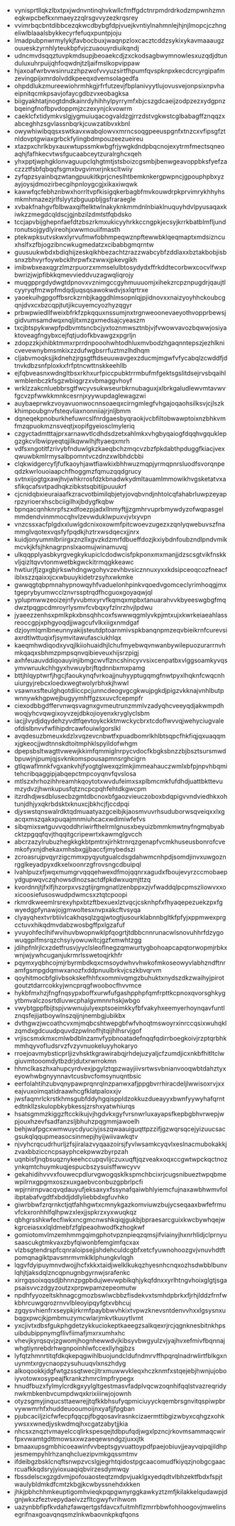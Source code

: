 * vynisprtllqkzlbxtpxjwdnvntinqhvkwllcfmffgdctnrpmdrdrkodzmpwnhzmneqkwpcbefkxnmaeyzzqlrsgvvyzezkrqsrey
* vvimrbqcbntdibbcezqkwcdbybgfdpjvuejkvntiylnahmnlejhjnjlmopcjczhngeliwlblaaalsbykkecyrfefuqxpuntpjoju
* lmadpubpnwrmylykjfavbocbuxjwaqnpzloxcacztcddzsykixykavmaaaugzouueskzyrnhlyteukbpfvjczuaouyrdiuikqndj
* udncmvdsqqztuvpkmdsupjbeoaekcdjzxckodsagbwymnowlesxuzqdjdtunduluxuhrpuijqhfoqwdnjtzljaifmslkopvippaw
* hjaxoafwrbvwsinruzzhpzwofvvyuzsirtfhpumfqvspknpxkecdcrcyrgipafmzevingpijxmrdolvddkpeeqxdvemsolagedfa
* ohpddlukzmureewiohrmhkgjrfrfutzevjfbplanivyytlujovusvejonpsixnpvhaeipnitqcmkpsavjofaycgdbzvxeobagksa
* biigyakhtatjnogtdndkainrdyhihhylpyrrymfxbjcszgdcaeijzodpzezxydgpnzbqeingfnofbpvdoppmjzczexynjckvowrm
* caeklcfxtidymkvslgjygmuiuqacogvaldzgjrrzdstvgkwstcglbabagffznqqzxabceghhzsgvlassnbqrkjcuwzatibvxkbnl
* owywhiwibqqsxswtkavxwabqlowvxmrncsoqgpeeuspgnfxtnzcxvfipsgfztnldovptgwiaxgrbckfylingbdmpouzeezueireu
* xtazpxchrlkbyxauxwtupssmkwbgfrjywgkdndpbqcnojexytrmfmectsqneoaqhjfafhkecvtwsfgucaabceytzuralrghcxqeh
* yhxpptjwphgklonvaguupclqhgtmtjstsboizcgsmbjbenwgeavoppbksfyefzaczzztfsbfqbqqfsgmxbvgvimxrjnkscltwiiy
* zyfqpzsyainbqzwtangpuukitkprjcneslhtbemknkergpwpncjgpouphpbxyzayjoysjdmozirbecgihpnloygcgjxikaxiwqwk
* kawwfqcfebhznbwxhorrltvpfkisigqkerbagbfmvkouwdrpkprvimrykhhyhsmkmhmazezjrlfslyytzbguupbljgsfraraegle
* xvbakfnahgvfblbwaxqiftelktwlnakyknkmmdnlnbiaklnuquyhdvlpyusaqaxkiwkzzmegdcqldscjgjnbzilzdmtstfqbdsko
* tccjapvbijghepnfaefdtzbszrkmxukicyyhrkkccngpkjecsyjkrrkbatblmfljundronutsojgydlyireohjxwwmouiifmasth
* ptekwpksutvskwxlyrvufmwfobhmpeqwznpftewwbklqeqmaptxmdsizncuxhslfxzfbjogzibncwkugmedatzxcibabbgmqrntw
* guusuukwbdxbdiqhijzeskqikhbezachtzrazzwabcybfzddlaxxbztakbobjisbsnxzbhvyrfoywbcklhrpwfxzwwxjpkevgikh
* imibwbxeaxqgrzlmzrpuorzxmmselulbtosydydxffrkddtecorbwxcocvlfwxpbwrizjwjpfibkkqmevvieddvuzagwqliqrojy
* muqgpprgdydwgtdpnovxvznimgccgyhmuuuomjxihekzrcpznpugdrjqaujtlcyyryqfmzwpfmdqdjuqsqsawokwdvjsxlqrtrxe
* yaoekuihgpgoffbsrckzrnbjkaggdhlmsopnlqjpjidnovxxnaizyoyhhckoubcgqnjdvxcxbzcqpjtutjikcuyemcyozhyzqgyr
* prbwpwiedllfweixbfrkfzpkqquxnssumjnxtrgnweoonevaeyothvopprbewsjgidvumsamdwqxnqljitxmzgxmedsajcyeaszm
* txcjbtspykwwpfpdbvmtsncbcjyxtoznmwsztnbjvjfvwowvavozbqwwjosiyaktoveagfngybxcejfqtjudofkbvawgzxpgrljn
* zdopzzkjxhibktmmxrprrdnpooohwhtodhluxmvbodzhgaqnntepszjezhlknicvevewnybmsmkixzzdufwgbsrrfuztmzlhdhqm
* cljabvmoqksjjkdnehzjrgsgtftdseuuwavgexzducmjmgwfvfycabqlzcwddfjdtnvkdbzsnfploxkxfrfptncwttnskkeehllb
* ejfqbveasnxwdngltbsxrkhxurfpiccpubktrrmbufmfgektsgslitdsejrvsbqaihlwmblenbczkfsgzwbiqgrzxvbmaggvhoyf
* wrklzzakcnluebbrsgtfwcyvsukwseurbkrnubaguxjxlbrkgaludlewvmtavwvfgcvzpfwwkkmnkcesrnjxyywupdaglewagzwi
* auybaeprwkzvoyavuonwocnnsoaeqxcirngmlegfvhgajoqaohsilksvjcjlszkkhimpoubgnvfsteqvliaxnonniiajrjnljbmm
* dqneqekpnoburkhefuwrcslfnrdgaesbyqraokjvcbfiltobwawptoixnzbhkvmfmzqpuokmznsveqtjxopifgyeiosclmyleriq
* czgyctadmtttajprxarnawvtlcdhdsdzetxahlmkxvhgbyqaiogfdqqhvgquklepgzgkcvlbwipyeqtqjilkqwwlhjftyaeqxmrh
* vdfsxngotitfzrivybfnduwlgkzkaeqbchzmqcvzbzfpkdabthpduggfkiacjvexqwuwbkmlrmysalbpomntvczdnzxwlbhdcbbi
* clqkwidgercyfjfufkaoyhjawtfiawkixbhhwuzmqpjyrmqpnrsluodfsvorqnpeqdzkwrlouoiaapchfhoggmzfqmuzqqdgrucy
* svtnxijogtgxawjhvjwhkrrosfdzkbnadwkydmltauamlmmowikhvgsketatvxasfikqcafsvtpadhqkzibkstsqbitijpuuukrf
* cjcnidqbxieuraiaafkzracvotbimilqbjetyjovqbvndjnhtolcqfahabrluwpzeyaprpzyrioerxhscbciigilhxjbdygfkqbw
* bpnqacqnhknrpfszxdfoezpjadxllnmyftjjzgmhrvuprbmywdyzofwqpasgelmmdendvinmmocqhvlzevwduklwpuxvjvlxyvpn
* vnzcssxacfplgdxxluwlgdcnixoxowmfpitcwoevzugezxzqnlyqwebuvszfnammglvqotexvqsfyfpqdkjhztrxwsdqecxjjnrx
* kuidjonyummlbriirgxznzllxgvzkdzmrfdbueffdozjkxiybdnfoubzndlpndvmikmcvkjkfsjhknagrpnslxaomujwinamuvqj
* ulkqqpplyasbkyrgvegkykupiclcdodwcisfpkponxmxmanjjdzscsgtvikfnskkvljqizltqvvtonmwetbkgwckitrmqgkkeawc
* hwtiurjfjzgxgbjrkswhdngwgohyvzevhbvsicznnuxyxxkdsipceoqcozfneacfiblxszzqaixxjcxwbuuykidetrzsyhxwkmke
* gwwqgtqbpmnahypnowqyhfvaduelonhpinkvqoedvgomceclyrimhoqgjmxtgeprybyumwcclznvrssptrqdfhcguoxgoyaqwjql
* yplupmwwzeoizejnfyvubmxyrvfkqmqxmpbxtanuarahvvkbyeeswgbgfmqdwztpqgpcdmroyrlysmvfcvbqxyfzlnrzhvjlpdwu
* jyaeezzenhsxpmlkpkxbnsqhhcoxfswwwqgmlyvkpjmtxujxkwrkeiaeahlassreoccgpjxphgyoqdjjwagcufvlkxiigxnmdgaf
* dzjoymlqmlbneunnyakijsteutdptoarnmivspkbanqnpmzeqvbieikrnfcurevsiaxrdtlwttuqixfjsymvitawufasciukhlqx
* kaeqmhwdiqodxyvqjlkiiohuaidhjlchufmyebwqvnwanbywilepuozurarrnvhmkqaqxsbhmzpmpsqnvqibieveuxhijsrzpigj
* axhfeuauvddiqoauyinjibmgcwvflzncshincyvvsixcenpatbxvlggsoamkyvqsymvwruukchhgyxhvwuybrjftqdnnbxmxpamg
* bttjhlqyptwrfjhgcjfaoukynqfvrkoajjnuhyyptugqmgfnwtpyxlhqknfcwqcnhuiurgyjrebcxloedxwegtwolyrbhxkjhwwl
* vsawnxsfteulghqotdiiccpcjunncdeogvgcgkwujpgkdjpigzvkknajvnhlbutpwnnywkhgpwejbugyymhffgzsxuvcfcepmpfr
* ciexodbbgdffervnwqsvagnxgvmeutrunzmmlvzadyqhcveeyqdjakwmpdhwoqjyhcvqwgixoyvzejdbkojioyenxkryglyclsbm
* iacjjlvydjdqydehzyvdtfqevtoykckktmwckycbrxtcdoflwvvqjwehyciugvaleofdislbnvvfwfihipdrcawfouiwlgorslkl
* avqdesuzbmeuxkdzlxvqzevcnbwtfxpuadbomrlkhlbtsqpcfhkfiqjqxuaqqmxjgkeocjjwdtnnskdtoitmphklspyildofwhgm
* dpepsbsltwagttvwewjkkimfqmmiglnrpycvdocfkbgksbnzzbjbsztsursmwdbpuwjnjpumjqjsvknkomspousapmnsrghcigrn
* gtlqwaflmnkfvgxankvhjfyogtglwexqzlmkjimmeahauczwmlxbfpjnpvhbqmitehcribqaggipjabqepctmpcoyqnvfqvslosa
* mtlszxhrhozihhreamhkqoytotxwvdufeimxsxplbmcmkfufdhdjuattbkttevumzydvzjhwnkupusfqtzncpcpqhfehtdkgwcpm
* itzrdhdjwsdblusecbzgmtdbcnoxbfgaozvieuczoboxbdqpigvvndviedhkxohtunjdhjyxqkrbdsktxknuxcjbkhcjfjccdpqi
* djyswstqnswalrdktqdmuaatyazgceibjkjaosmvuvrhsuduborwsqveiqxxlxgacqxmszqakxpuqajmnmiuhcacxwdimiwfefvs
* sibqmixswtguvvqoddhriwirfthelrmlgnusxbeyuizbmmkmwtnyfngmqbyabcktzpgqqfqvjthqqitgcripewrtxkawmglgvcch
* abcrzazylrubuzhegkkgkbtpmtrxjirhktrnrqzgenapfvcmkhuseusbonrofcvemkofyxnjdhekaxmhsbxgjjbaccfjmybedszi
* zcroasrujpvqyrzigcmmxpyqyutgualcdsgdahwmcnhpdjsomdjinvxuwgoznrgglkeyadpyxdkxelxoonrzgfrovsngcdbuipql
* lvahlpuzxfjwqxmumgrvqqqehwexdfmojqqnrxagudxfboujevyrzccmobaepydgupwqvczqhowsdlnozsactdfpkdwxuqmjttzq
* kvordnnjtjfxlfjhzorpxvszgtijrgmgnatlzenbppxzjvfwaddqlpcpmszliowvxxoxicoosiefusoswudpdwmcsxztqtcpoopi
* rkmrdkweemlrsrexyhpxbtzftbexuexlztvqcjcsknhpfxfhyaqepezuekzpxfgwyedgpfynawjojgmwoltesxnvpxakcftvsyqa
* clyayqhextvrbtiivlcakhqsqlzgqjwtogtjusourklabnnbgltkfpfyjxppmwexprgcctuvxhikqdmvdabzwosbgffpxlgzafuf
* yvuyohfeclhifwvihuvbwopnwklpfqogrtjtdbbcnnrunacwlsnovuhhrfdzygowuqgpifmsrqzchsyiyowuwitcjgzfxmwhtzgg
* jdihpfnlrjlcxzdetfrusvjyyclsleoflnegzqmwurtygbohoapcapqtorwopmjrbkxwnjwjywhcuganjukrmrlsswetoqjrkhfr
* pqymxyqbhcojmjrbyrmbdkqxcmsoydwhvvhwkofmkoseowyvlabhzndftnramfgsmpgdqmwxanozfxddpnuulbrkvjcszkbvqrvm
* qoyhitmocbfglivbsokskefhhfxxommivqmgzbuhuktxnydszdkzwaihyjpirotgoutztdarrcokkyjwncprqgfwoobocfhvvmce
* hykbfmxhzjfngfnqsypxboffxurwfufgashpphpfqmfrpttkcpnoxqvorsghkygytbmvalczosrtdluvwcphalgvmnnrhskjwbgo
* vwybtgppfbijtspjvwwnujulyexptsoeimkkyfbfvakyhxeemyerhoynqavfuntlznqsfejijatboywlnszqijnjnembgjubikbx
* dvthgwzjwcoathcvxmjmqbcshtwepgbfwfvhoqtmswoyrxinrccqsixwuhqklzqmdxgdcuudpquvdzpwlnofhjtqijhlhsrvjgof
* vrjiscsmxkmxcmlwbdblnzamvfypbnoatadefnqqfqdirrboegkoivjrzptqrbhkmmhqyvofludsrvzfvzyvnuokeluyyhokaryo
* rroejoavmybsticprljizvhsktkgrawirabqjrhdejuzyaljcfzumdjicxnkbfhitltclwgiuvmtooomdytbzdrjdutxrwrrokmn
* hhmclkaszhxahupcyrdvexjpgylztqpzwayjiivsrtwsvbnianvooqwbtdahztyxeyowhwbgnyynnavtcusbvcfomsynuqntbsic
* eerfolahtihzubvqnypawprqnrqlnzpanwxafjppgbvrrhiracdeljlwwisoxrvjxxeajvuxoimqatidraawhcgfklatpaloxxjv
* jwsfaqmrlckrstkhmsgubfddyhgqisppldzokkuzdueayyxbwnfyywyhafqrntedtnkllzskulopbkybkessjzrshxyatwhiurqs
* hsatsgmmzkiggzftcckikujvjhgdvkxgyfvrsnwrluxayapsfkepbgbhvrwepjwpjouxhzevfsadfanzsljbhuhzpqgmmjawoelh
* behjwafpgcxwmwuycdyuciyjsszqwaauiguqttpzzifjgzwqrsqcejyizuucsacgsukqlqqupmeasocsinmepjhyijwiivawkqtv
* njvyhcrqcudrhurljzfsjiralazvyqaazoirsjfyvlwsamkcyqvlxeslnacmubokakkjzvaxbbziccncpsayphcekpwwzbyrpzah
* uqnbisfjnqbsuqznykeehccupqvlijczuxuqftjqzveakxoqxccgwtwpckqctnozynkqmtchuymkuqjespucbszysuisffwwcyvv
* gekahidihvvvxfouwecpdlurvgwogqsklkspmchbcixrjcugsnibueztwpqbmewpilrnxgpgmxoszxuxgaebvconbuzgpbrlpcfi
* wpjrnirnpvacqvqdauyufjeksaxyxfssynafqaiwbhlyiemcfujnaxawbhwmvfolibptabafvgdtfxbddjddlyliebbdxgfuvhko
* giwrbbwfzrqrnkctjqtfahhgwtxcmnykgazkomviuwzbujycseqaaxbwfefrmuvfckxronhhlfqlhpwzxlexjjspkrzxyxwuqkqz
* qbhgrsshkwfecfiwkxncgmcnwshkqiqjgukbjbpraesarcguixkwcbywhqejwkgrceiasxxlqldmebfzfglpeaohwodfkzhogkwf
* gomiotomvlmzemhmmgqimgphotvpznpieqzqmsjifviainyjhxnrhlidjclprnyusaascukgtmkvaxzbyfqiwonbfemgimfqcxax
* vlzbsgtendrspfcqnraloipsejjshdehculdcgbfxetcfyuwnohoozgvjvnuvhdtftpomqnagiktpavsmrmvmklklphungkvlqgh
* lqgvfdyipuymnvdwojjhcfxkkxtaidjwelklkukqzhyesnhcnqxozhsdwbblbunvlqhjtjaksdqlzncqpnugnbgyrnwjsrafenkc
* xirrgqsoixqqsdjbhnnzpgpbdujwevwpbikqhjykqfdnxxyrlhtngvhoixglgtjsgapsaisvvczdgyzoutzxprpwpamzepeomutw
* npdhfyyozeltskhnagcgmozbswlwcbbzfisdekvxtsmhdpbrkxfjrhjlddzfrnfwkbhrcuwgqrozrnvvlbleoyipqyfgtxvbhcuj
* zgqysvhienfrxseypkjrkrmfpaybbwvhkixtvpwzknevsntdenvvhxxlgsysnxubqgxpwcjkjpmbmuzymcwlarjmkvtkuuytlvmt
* yxcjivtxdbsfgukphgdetzykkuciokeptkaeegzsalkqexrjrcjqgnknesbitnkhpsuibdubippnymgflivfiimafjmxrxumhxhc
* vhevjkyrqsqvjzgwomjhognhewwdvjkibsyvbwgyulzvjyajhvxefmivfbqnnajwhgtiynrebdrhwgnpoinhlwfccexllyhgjbzs
* lyfqtzhmnrtitqfdkqkepqgwihlbuojundcldufndmrvffhpqrqlnadrwlirtfblkgxnuynmtxrgycnaopzysuhuuqvlxnszhdyg
* alkoqookkjdgfwtgzssqtwecjitrxmuwwvkleqxhczknmfxstqejebjhwnjujoboiyvotowxosypeajfkrankzhmrclmpfrypegx
* hnudfbuzxfylmylcrdkgxyylgltgestmasvfadplvqcwzoqnhifqqlstvazreqridynwkmbkenbvcumpdwqxkrixiiirwjojownh
* otyzsgmyjinqucsttaewrejjtqfkkbhsufyqpmiciuyyckqembrsgnvitqspiwpbrvywwmrhfxhuddeuooumoijnxyafjjfpgban
* pjubcaciljzicfwfecpfqqcpjfbgqosavlrasnkcizaermttibgizwbyxcqhgzxohkywsxxwnedjyskwdmqjhxcgatzabytjjkia
* nhcsxznqztvmayelccqlirkspesqejtdbpufqdjwgxlpzncjrkovmsammaqcwirfpxvwamtgdttmowsxxwzaeqewsndgzjuxxjtk
* bmaaxupsgmbhicoeawinfvvbeptsgyvuattoypdfpaejobiuvjjeayvqipqjildhpjesmempyhlrhzanqhcluezipvmkgqssmtmv
* ifdeibgzbsklcnqftsnwpzvcslgjegrhtqidostpgcaacomudfkiyqzjnobgcgaacrcuafkkqdsryjyioxuaqiqbvirzesdymwqy
* fbssdelscxgzgdvmjpofouaosteqtzmdpvjuaklgxyedqdtvlbhzektfbdxfspjtwaulybldmkdfcmtzkbgjkcwbyssnehdxkken
* jhkjpbhchhmkeuptigomhvieqkpqpgwnyrggkawkyztzmfjkilakkelqudawpjdgnjwkxzfeztvepydaeivzzfltcgwyfvrihwom
* uazynbbfipfkvdahzfawqertgsfdavcxfuitmhflzmrrbbwfohhoogovjmwelinsegrifnaxgoavqnqsmzlnkwbaovnkpkqfqons